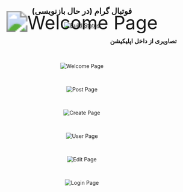 <div align="center">
    
<img src="/storage/images/icon.png?raw=false" alt="Welcome Page" title="icon" style="transform: scale(3.5);">

<h2 lang="fa" style="margin-top: -50px">فوتبال گرام (در حال بازنویسی)</h2>
    
[![Build Status](https://travis-ci.com/alirezadp10/footballgram.svg?branch=master)](https://travis-ci.com/alirezadp10/footballgram)

</div>

<h3 lang="fa" align="right"> تصاویری از داخل اپلیکیشن </h3> 

<br/>

<div align="center">

![Welcome Page](storage/images/welcome-page.jpg?raw=true "Welcome Page")

<br/>

![Post Page](storage/images/post-page.jpg?raw=true "Post Page")

<br/>

![Create Page](storage/images/create-page.jpg?raw=true "Create Page")

<br/>

![User Page](storage/images/user-page.jpg?raw=true "User Page")

<br/>

![Edit Page](storage/images/edit-page.jpg?raw=true "Edit Page")

<br/>

![Login Page](storage/images/login-page.jpg?raw=true "Login Page")

</div>
